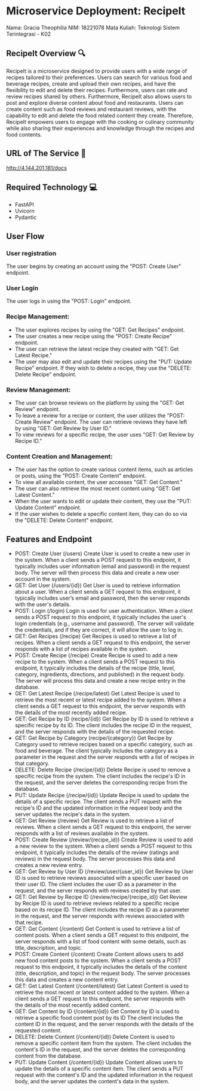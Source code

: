 # Microservice Deployment: RecipeIt
Nama: Gracia Theophilia
NIM: 18221078
Mata Kuliah: Teknologi Sistem Terintegrasi - K02

## RecipeIt Overview 🔍
RecipeIt is a microservice designed to provide users with a wide range of recipes tailored to their preferences. Users can search for various food and beverage recipes, create and upload their own recipes, and have the flexibility to edit and delete their recipes. Furthermore, users can rate and review recipes shared by others. Furthermore, RecipeIt also allows users to post and explore diverse content about food and restaurants. Users can create content such as food reviews and restaurant reviews, with the capability to edit and delete the food related content they create. Therefore, RecipeIt empowers users to engage with the cooking or culinary community while also sharing their experiences and knowledge through the recipes and food contents.

## URL of The Service 🔗
http://4.144.201.181/docs

## Required Technology 💻
- FastAPI
- Uvicorn
- Pydantic

## User Flow
### User registration
The user begins by creating an account using the "POST: Create User" endpoint.
### User Login
The user logs in using the "POST: Login" endpoint.
### Recipe Management:
- The user explores recipes by using the "GET: Get Recipes" endpoint.
- The user creates a new recipe using the "POST: Create Recipe" endpoint.
- The user can retrieve the latest recipe they created with "GET: Get Latest Recipe."
- The user may also edit and update their recipes using the "PUT: Update Recipe" endpoint.
If they wish to delete a recipe, they use the "DELETE: Delete Recipe" endpoint.
### Review Management:
- The user can browse reviews on the platform by using the "GET: Get Review" endpoint.
- To leave a review for a recipe or content, the user utilizes the "POST: Create Review" endpoint.
The user can retrieve reviews they have left by using "GET: Get Review by User ID."
- To view reviews for a specific recipe, the user uses "GET: Get Review by Recipe ID."
### Content Creation and Management:
- The user has the option to create various content items, such as articles or posts, using the "POST: Create Content" endpoint.
- To view all available content, the user accesses "GET: Get Content."
- The user can also retrieve the most recent content using "GET: Get Latest Content."
- When the user wants to edit or update their content, they use the "PUT: Update Content" endpoint.
- If the user wishes to delete a specific content item, they can do so via the "DELETE: Delete Content" endpoint.

## Features and Endpoint
- POST: Create User (/users)
Create User is used to create a new user in the system. When a client sends a POST request to this endpoint, it typically includes user information (email and password) in the request body. The server will then process this data and create a new user account in the system.
- GET: Get User (/users/{id})
Get User is used to retrieve information about a user. When a client sends a GET request to this endpoint, it typically includes user’s email and password, then the server responds with the user's details.
- POST: Login (/login)
Login is used for user authentication. When a client sends a POST request to this endpoint, it typically includes the user's login credentials (e.g., username and password). The server will validate the credentials, and if they are correct, it will allow the user to log in.
- GET: Get Recipes (/recipe)
Get Recipes is used to retrieve a list of recipes. When a client sends a GET request to this endpoint, the server responds with a list of recipes available in the system.
- POST: Create Recipe (/recipe)
Create Recipe is used to add a new recipe to the system. When a client sends a POST request to this endpoint, it typically includes the details of the recipe (title, level, category, ingredients, directions, and published) in the request body. The server will process this data and create a new recipe entry in the database.
- GET: Get Latest Recipe (/recipe/latest)
Get Latest Recipe is used to retrieve the most recent or latest recipe added to the system. When a client sends a GET request to this endpoint, the server responds with the details of the most recently added recipe.
- GET: Get Recipe by ID (recipe/{id})
Get Recipe by ID is used to retrieve a specific recipe by its ID. The client includes the recipe ID in the request, and the server responds with the details of the requested recipe.
- GET: Get Recipe by Category (recipe/{category})
Get Recipe by Category used to retrieve recipes based on a specific category, such as food and beverage. The client typically includes the category as a parameter in the request and the server responds with a list of recipes in that category.
- DELETE: Delete Recipe (/recipe/{id})
Delete Recipe is used to remove a specific recipe from the system. The client includes the recipe's ID in the request, and the server deletes the corresponding recipe from the database.
- PUT: Update Recipe (/recipe/{id})
Update Recipe is used to update the details of a specific recipe. The client sends a PUT request with the recipe's ID and the updated information in the request body and the server updates the recipe's data in the system.
- GET: Get Review (/review)
Get Review is used to retrieve a list of reviews. When a client sends a GET request to this endpoint, the server responds with a list of reviews available in the system.
- POST: Create Review (/review/{recipe_id})
Create Review is used to add a new review to the system. When a client sends a POST request to this endpoint, it typically includes the details of the review (ratings and reviews) in the request body. The server processes this data and creates a new review entry.
- GET: Get Review by User ID (/review/user/{user_id})
Get Review by User ID is used to retrieve reviews associated with a specific user based on their user ID. The client includes the user ID as a parameter in the request, and the server responds with reviews created by that user.
- GET: Get Review by Recipe ID (/review/recipe/{recipe_id})
Get Review by Recipe ID is used to retrieve reviews related to a specific recipe based on its recipe ID. The client includes the recipe ID as a parameter in the request, and the server responds with reviews associated with that recipe.
- GET: Get Content (/content)
Get Content is used to retrieve a list of content posts. When a client sends a GET request to this endpoint, the server responds with a list of food content with some details, such as title, description, and topic.
- POST: Create Content (/content)
Create Content allows users to add new food content posts to the system. When a client sends a POST request to this endpoint, it typically includes the details of the content (title, description, and topic) in the request body. The server processes this data and creates a new content entry.
- GET: Get Latest Content (/content/latest)
Get Latest Content is used to retrieve the most recent or latest content added to the system. When a client sends a GET request to this endpoint, the server responds with the details of the most recently added content.
- GET: Get Content by ID (/content/{id})
Get Content by ID is used to retrieve a specific food content post by its ID The client includes the content ID in the request, and the server responds with the details of the requested content.
- DELETE: Delete Content (/content/{id})
Delete Content is used to remove a specific content item from the system. The client includes the content's ID in the request, and the server deletes the corresponding content from the database.
- PUT: Update Content (/content/{id})
Update Content allows users to update the details of a specific content item. The client sends a PUT request with the content's ID and the updated information in the request body, and the server updates the content's data in the system.